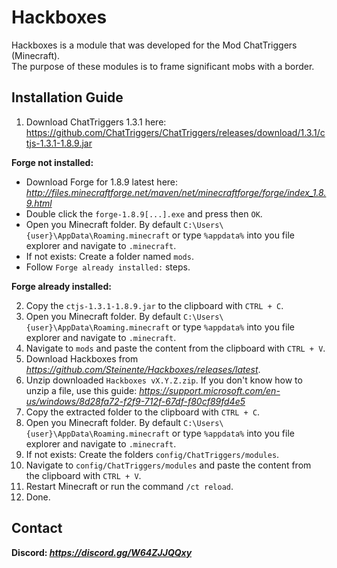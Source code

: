 # Hackboxes

Hackboxes is a module that was developed for the Mod ChatTriggers (Minecraft).  
The purpose of these modules is to frame significant mobs with a border.

## Installation Guide

1. Download ChatTriggers 1.3.1 here: https://github.com/ChatTriggers/ChatTriggers/releases/download/1.3.1/ctjs-1.3.1-1.8.9.jar

**Forge not installed:**

- Download Forge for 1.8.9 latest here: _http://files.minecraftforge.net/maven/net/minecraftforge/forge/index_1.8.9.html_
- Double click the `forge-1.8.9[...].exe` and press then `OK`.
- Open you Minecraft folder. By default `C:\Users\{user}\AppData\Roaming.minecraft` or type `%appdata%` into you file explorer and navigate to `.minecraft`.
- If not exists: Create a folder named `mods`.
- Follow `Forge already installed:` steps.

**Forge already installed:**

2. Copy the `ctjs-1.3.1-1.8.9.jar` to the clipboard with `CTRL + C`.
3. Open you Minecraft folder. By default `C:\Users\{user}\AppData\Roaming.minecraft` or type `%appdata%` into you file explorer and navigate to `.minecraft`.
4. Navigate to `mods` and paste the content from the clipboard with `CTRL + V`.
5. Download Hackboxes from _https://github.com/Steinente/Hackboxes/releases/latest_.
6. Unzip downloaded `Hackboxes vX.Y.Z.zip`. If you don't know how to unzip a file, use this guide: _https://support.microsoft.com/en-us/windows/8d28fa72-f2f9-712f-67df-f80cf89fd4e5_
7. Copy the extracted folder to the clipboard with `CTRL + C`.
8. Open you Minecraft folder. By default `C:\Users\{user}\AppData\Roaming.minecraft` or type `%appdata%` into you file explorer and navigate to `.minecraft`.
9. If not exists: Create the folders `config/ChatTriggers/modules`.
10. Navigate to `config/ChatTriggers/modules` and paste the content from the clipboard with `CTRL + V`.
11. Restart Minecraft or run the command `/ct reload`.
12. Done.

## Contact

**Discord: _https://discord.gg/W64ZJJQQxy_**